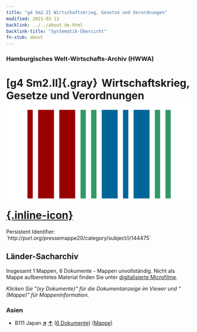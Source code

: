 ```yaml
---
title: "g4 Sm2.II Wirtschaftskrieg, Gesetze und Verordnungen"
modified: 2021-03-13
backlink: ../../about.de.html
backlink-title: "Systematik-Übersicht"
fn-stub: about
---
```


### Hamburgisches Welt-Wirtschafts-Archiv (HWWA)

# [g4 Sm2.II]{.gray}&#8201; Wirtschaftskrieg, Gesetze und Verordnungen &#160; [![Wikidata](/images/Wikidata-logo.svg "Wikidata"){.inline-icon}](http://www.wikidata.org/entity/Q104699991)

<div class="hint">Persistent Identifier: `http://purl.org/pressemappe20/category/subject/i/144475`</div>







## Länder-Sacharchiv




Insgesamt 1 Mappen, 6 Dokumente - Mappen unvollständig.
Nicht als Mappe aufbereitetes Material finden Sie unter [digitalisierte Microfilme](/film/h1_sh.de.html).

_Klicken Sie "(xy Dokumente)" für die Dokumentanzeige im Viewer und "(Mappe)" für Mappeninformation._




### Asien

- B111 Japan [**&nearr;**](../../../geo/i/141272/about.de.html "Japan (alle Mappen)") [**&uarr;**](../../../geo/about.de.html#B111 "Ländersystematik") (<a href="https://pm20.zbw.eu/iiifview/folder/sh/141272,144475" title="über: Japan : Wirtschaftskrieg, Gesetze und Verordnungen" target="_blank">6 Dokumente</a>) ([Mappe](../../../../folder/sh/1412xx/141272/1444xx/144475/about.de.html))








